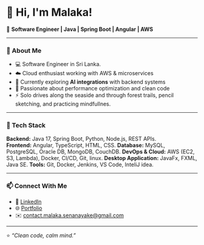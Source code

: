 # 👋 Hi, I'm Malaka!

🚀 **Software Engineer | Java | Spring Boot | Angular | AWS**

---

### 💫 About Me
- 💻 Software Engineer in Sri Lanka. 
- ☁️ Cloud enthusiast working with AWS & microservices  
- 🌱 Currently exploring **AI integrations** with backend systems  
- 🎯 Passionate about performance optimization and clean code
- ⚡ Solo drives along the seaside and through forest trails, pencil sketching, and practicing mindfullnes.

---

### 🧠 Tech Stack
**Backend:** Java 17, Spring Boot, Python, Node.js, REST APIs.  
**Frontend:** Angular, TypeScript, HTML, CSS. 
**Database:** MySQL, PostgreSQL, Oracle DB, MongoDB, CouchDB. 
**DevOps & Cloud:** AWS (EC2, S3, Lambda), Docker, CI/CD, Git, linux. 
**Desktop Application:** JavaFx, FXML, Java SE.
**Tools:** Git, Docker, Jenkins, VS Code, InteliJ idea. 

---

### 📫 Connect With Me
- 💼 [LinkedIn](https://linkedin.com/in/malaka-senanayake)
- 🌐 [Portfolio](https://malakasenanayake.com)
- ✉️ contact.malaka.senanayake@gmail.com

---

⭐ _“Clean code, calm mind.”_  
